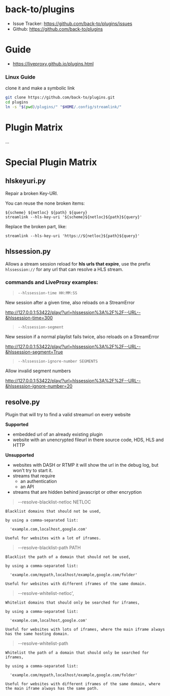 # back-to/plugins

- Issue Tracker: https://github.com/back-to/plugins/issues
- Github: https://github.com/back-to/plugins

# Guide

- https://liveproxy.github.io/plugins.html

### Linux Guide

clone it and make a symbolic link

```sh
git clone https://github.com/back-to/plugins.git
cd plugins
ln -s "$(pwd)/plugins/" "$HOME/.config/streamlink/"
```

# Plugin Matrix

...

# Special Plugin Matrix

## hlskeyuri.py

Repair a broken Key-URI.

You can reuse the none broken items:

    ${scheme} ${netloc} ${path} ${query}
    streamlink --hls-key-uri '${scheme}${netloc}${path}${query}'

Replace the broken part, like:

    streamlink --hls-key-uri 'https://${netloc}${path}${query}'

## hlssession.py

Allows a stream session reload for **hls urls that expire**,
use the prefix `hlssession://` for any url that can resolve a HLS stream.

### commands and LiveProxy examples:

> `--hlssession-time HH:MM:SS`

New session after a given time, also reloads on a StreamError

http://127.0.0.1:53422/play/?url=hlssession%3A%2F%2F--URL--&hlssession-time=300

> `--hlssession-segment`

New session if a normal playlist fails twice, also reloads on a StreamError

http://127.0.0.1:53422/play/?url=hlssession%3A%2F%2F--URL--&hlssession-segment=True

> `--hlssession-ignore-number SEGMENTS`

Allow invalid segment numbers

http://127.0.0.1:53422/play/?url=hlssession%3A%2F%2F--URL--&hlssession-ignore-number=20

## resolve.py

Plugin that will try to find a valid streamurl on every website

**Supported**

  - embedded url of an already existing plugin
  - website with an unencrypted fileurl in there source code,
    HDS, HLS and HTTP

**Unsupported**

  - websites with DASH or RTMP
    it will show the url in the debug log, but won't try to start it.
  - streams that require
      - an authentication
      - an API
  - streams that are hidden behind javascript or other encryption

> --resolve-blacklist-netloc NETLOC

```
Blacklist domains that should not be used,

by using a comma-separated list:

  'example.com,localhost,google.com'

Useful for websites with a lot of iframes.
```

> --resolve-blacklist-path PATH

```
Blacklist the path of a domain that should not be used,

by using a comma-separated list:

  'example.com/mypath,localhost/example,google.com/folder'

Useful for websites with different iframes of the same domain.
```

> --resolve-whitelist-netloc',

```
Whitelist domains that should only be searched for iframes,

by using a comma-separated list:

  'example.com,localhost,google.com'

Useful for websites with lots of iframes, where the main iframe always has the same hosting domain.
```


> --resolve-whitelist-path

```
Whitelist the path of a domain that should only be searched for iframes,

by using a comma-separated list:

  'example.com/mypath,localhost/example,google.com/folder'

Useful for websites with different iframes of the same domain, where the main iframe always has the same path.
```
